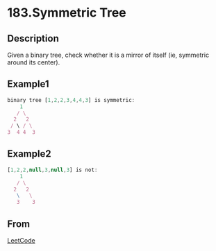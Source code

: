 # 183.Symmetric Tree

## Description

Given a binary tree, check whether it is a mirror of itself (ie, symmetric around its center).

## Example1

```js
binary tree [1,2,2,3,4,4,3] is symmetric:
    1
   / \
  2   2
 / \ / \
3  4 4  3
```

## Example2

```js
[1,2,2,null,3,null,3] is not:
    1
   / \
  2   2
   \   \
   3    3
```

## From

[LeetCode](https://leetcode.com/problems/symmetric-tree)
